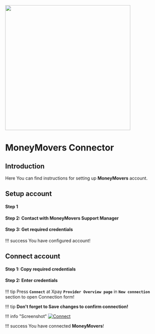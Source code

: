 <img src="https://static.openfintech.io/payment_providers/moneymovers/logo.png?w=400" width="400px">

# MoneyMovers Connector

## Introduction

Here You can find  instructions for setting up **MoneyMovers**  account.

## Setup account

#### Step 1 


#### Step 2: Contact with MoneyMovers Support Manager



#### Step 3: Get required credentials


!!! success
    You have configured account!




## Connect account

#### Step 1: Copy required credentials


#### Step 2: Enter credentials


!!! tip
    Press **```Connect```** at Xpay **```Provider Overview page```** in **```New connection```** section to open Connection form!


!!! tip
    **Don't forget to Save changes to confirm connection!**

!!! info "Screenshot"
    [![Connect](images/moneymovers-step_connect.png)](images/moneymovers-step_connect.png)


!!! success
    You have connected **MoneyMovers**!